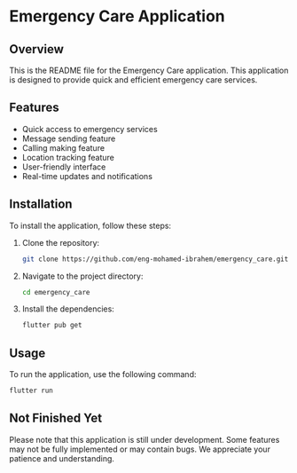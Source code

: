 # Emergency Care Application

## Overview

This is the README file for the Emergency Care application. This application is designed to provide quick and efficient emergency care services.

## Features

- Quick access to emergency services
- Message sending feature
- Calling making feature
- Location tracking feature
- User-friendly interface
- Real-time updates and notifications

## Installation

To install the application, follow these steps:

1. Clone the repository:

    ```bash
    git clone https://github.com/eng-mohamed-ibrahem/emergency_care.git
    ```

2. Navigate to the project directory:

    ```bash
    cd emergency_care
    ```

3. Install the dependencies:

    ```bash
    flutter pub get
    ```

## Usage

To run the application, use the following command:

```bash
flutter run
```

## Not Finished Yet

Please note that this application is still under development. Some features may not be fully implemented or may contain bugs. We appreciate your patience and understanding.

